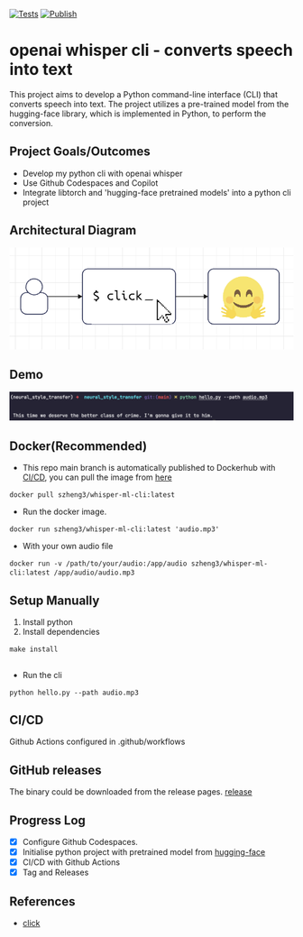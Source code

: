 [![Tests](https://github.com/szheng3/neural_style_transfer/actions/workflows/python-app.yml/badge.svg)](https://github.com/szheng3/neural_style_transfer/actions/workflows/python-app.yml)
[![Publish](https://github.com/szheng3/neural_style_transfer/actions/workflows/publish.yml/badge.svg)](https://github.com/szheng3/neural_style_transfer/actions/workflows/publish.yml)

# openai whisper cli - converts speech into text

This project aims to develop a Python command-line interface (CLI) that converts speech into text. The project utilizes a pre-trained model from the hugging-face library, which is implemented in Python, to perform the conversion.

## Project Goals/Outcomes

* Develop my python cli with openai whisper
* Use Github Codespaces and Copilot
* Integrate libtorch and 'hugging-face pretrained models' into a python cli project

## Architectural Diagram

![image](./assets/diagram.png)
## Demo
![image](./assets/demo1.png)

  
## Docker(Recommended)

* This repo main branch is automatically published to Dockerhub with [CI/CD](https://github.com/szheng3/neural_style_transfer/actions/workflows/publish.yml), you can pull the image from [here](https://hub.docker.com/repository/docker/szheng3/sz-rust-ml/general)
```
docker pull szheng3/whisper-ml-cli:latest
```
* Run the docker image.
```
docker run szheng3/whisper-ml-cli:latest 'audio.mp3'
```

* With your own audio file
```
docker run -v /path/to/your/audio:/app/audio szheng3/whisper-ml-cli:latest /app/audio/audio.mp3
```

## Setup Manually

1. Install python
2. Install dependencies
```
make install
```


## 
* Run the cli
```
python hello.py --path audio.mp3
```


## CI/CD

Github Actions configured in .github/workflows



## GitHub releases
The binary could be downloaded from the release pages. [release](https://github.com/szheng3/neural_style_transfer/releases)


## Progress Log

- [x] Configure Github Codespaces.
- [x] Initialise python project with pretrained model from [hugging-face](https://huggingface.co/openai/whisper-large)
- [x] CI/CD with Github Actions
- [x] Tag and Releases

## References


* [click](https://github.com/pallets/click)